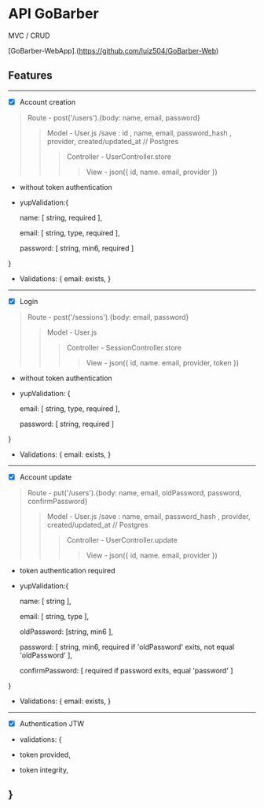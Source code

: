 # API GoBarber

MVC / CRUD

[GoBarber-WebApp].(https://github.com/luiz504/GoBarber-Web)

## Features
---
 - [x] Account creation

 >Route - post('/users').{body: name, email, password}
 >>Model - User.js /save : id , name, email, password_hash , provider, created/updated_at // Postgres
 >>>Controller - UserController.store
 >>>>View - json({ id, name. email, provider })

 - without token authentication

 - yupValidation:{

   name: [ string, required ],

   email: [ string, type, required ],

   password: [ string, min6, required ]

 }

 - Validations: {
   email: exists,
 }
---
 - [x] Login
>Route - post('/sessions').{body: email, password}
>>Model - User.js
>>>Controller - SessionController.store
>>>>View - json({ id, name. email, provider, token })

- without token authentication

 - yupValidation: {

   email: [ string, type, required ],

   password: [ string, required ]

 }

- Validations: {
   email: exists,
 }
---
 - [x] Account update

 >Route - put('/users').{body: name, email, oldPassword, password, confirmPassword}
 >>Model - User.js /save : name, email, password_hash , provider, created/updated_at // Postgres
 >>>Controller - UserController.update
 >>>>View - json({ id, name. email, provider })

 - token authentication required

 - yupValidation:{

   name: [ string ],

   email: [ string, type ],

   oldPassword: [string, min6 ],

   password: [ string, min6, required if 'oldPassword' exits, not equal 'oldPassword' ],

   confirmPassword: [ required if password exits, equal 'password' ]

 }

 - Validations: {
   email: exists,
 }
---
 - [x] Authentication JTW
 - validations: {

  * token provided,

  * token integrity,

}
---



















